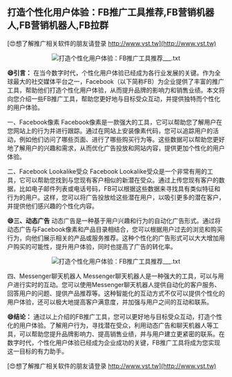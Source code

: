## **打造个性化用户体验：FB推广工具推荐,FB营销机器人,FB营销机器人,FB拉群**

[😍想了解推广相关软件的朋友请登录 http://www.vst.tw](http://www.vst.tw)

 <center><img src="https://vst.tw/MP4/tuiguang/png/3.png" alt="打造个性化用户体验：FB推广工具推荐___.txt"></center>

**😄引言：**
在当今数字时代，个性化用户体验已经成为各行业发展的关键。作为全球最大的社交媒体平台之一，Facebook（以下简称FB）为企业提供了丰富的推广工具，帮助他们打造个性化用户体验，从而提升品牌的影响力和销售业绩。本文将向您介绍一些FB推广工具，帮助您更好地与目标受众互动，并提供独特而个性化的用户体验。

一、Facebook像素
Facebook像素是一款强大的工具，它可以帮助您了解用户在您网站上的行为并进行跟踪。通过在网站上安装像素代码，您可以追踪用户的活动，例如他们访问了哪些页面、进行了哪些购买行为等。这些数据可以帮助您更好地了解用户的兴趣和需求，从而优化广告投放和网站内容，提供更加个性化的用户体验。

二、Facebook Lookalike受众
Facebook Lookalike受众是一个非常有用的工具，它可以帮助您找到与您现有客户相似的新潜在受众。通过上传您现有客户的数据，比如电子邮件列表或电话号码，FB可以根据这些数据来寻找具有类似特征和行为的用户。这样，您可以将广告投放给这些潜在用户，以吸引更多的潜在客户，并提供他们感兴趣的个性化内容。

**😄三、动态广告**
动态广告是一种基于用户兴趣和行为的自动化广告形式。通过将动态广告与Facebook像素和产品目录相结合，您可以根据用户过去的浏览和购买行为，向他们展示相关的产品或服务推荐。这种个性化的广告形式可以大大增加用户购买的可能性，提升用户体验，同时也提高了广告的转化率。

 <center><img src="https://vst.tw/MP4/tuiguang/png/2.png" alt="打造个性化用户体验：FB推广工具推荐___.txt"></center>

四、Messenger聊天机器人
Messenger聊天机器人是一种强大的工具，可以与用户进行实时的互动。您可以使用Messenger聊天机器人提供自动化的客户服务、回答用户的问题、提供产品推荐等。这种智能化的互动方式不仅可以提供个性化的用户体验，还可以极大地提高客户满意度，并加强与用户之间的互动和联系。

**😄结论：**
通过以上介绍的FB推广工具，您可以更好地与目标受众互动，打造个性化的用户体验。了解用户行为，寻找潜在受众，利用动态广告和聊天机器人等工具，可以帮助您提升品牌影响力、提高销售业绩，并与用户建立更紧密的联系。在数字时代，个性化用户体验已经成为企业成功的关键，FB推广工具将成为您实现这一目标的有力助手。

[😍想了解推广相关软件的朋友请登录 http://www.vst.tw](http://www.vst.tw)



